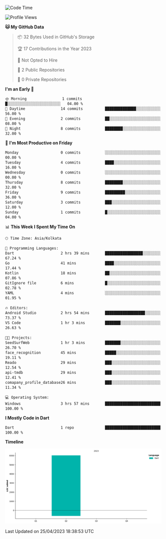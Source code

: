 <!--START_SECTION:waka-->
![Code Time](http://img.shields.io/badge/Code%20Time-3%20hrs%2057%20mins-blue)

![Profile Views](http://img.shields.io/badge/Profile%20Views-0-blue)

**🐱 My GitHub Data** 

> 📦 32 Bytes Used in GitHub's Storage 
 > 
> 🏆 17 Contributions in the Year 2023
 > 
> 🚫 Not Opted to Hire
 > 
> 📜 2 Public Repositories 
 > 
> 🔑 0 Private Repositories 
 > 
**I'm an Early 🐤** 

```text
🌞 Morning                1 commits           █░░░░░░░░░░░░░░░░░░░░░░░░   04.00 % 
🌆 Daytime                14 commits          ██████████████░░░░░░░░░░░   56.00 % 
🌃 Evening                2 commits           ██░░░░░░░░░░░░░░░░░░░░░░░   08.00 % 
🌙 Night                  8 commits           ████████░░░░░░░░░░░░░░░░░   32.00 % 
```
📅 **I'm Most Productive on Friday** 

```text
Monday                   0 commits           ░░░░░░░░░░░░░░░░░░░░░░░░░   00.00 % 
Tuesday                  4 commits           ████░░░░░░░░░░░░░░░░░░░░░   16.00 % 
Wednesday                0 commits           ░░░░░░░░░░░░░░░░░░░░░░░░░   00.00 % 
Thursday                 8 commits           ████████░░░░░░░░░░░░░░░░░   32.00 % 
Friday                   9 commits           █████████░░░░░░░░░░░░░░░░   36.00 % 
Saturday                 3 commits           ███░░░░░░░░░░░░░░░░░░░░░░   12.00 % 
Sunday                   1 commits           █░░░░░░░░░░░░░░░░░░░░░░░░   04.00 % 
```


📊 **This Week I Spent My Time On** 

```text
🕑︎ Time Zone: Asia/Kolkata

💬 Programming Languages: 
Dart                     2 hrs 39 mins       █████████████████░░░░░░░░   67.24 % 
Go                       41 mins             ████░░░░░░░░░░░░░░░░░░░░░   17.44 % 
Kotlin                   18 mins             ██░░░░░░░░░░░░░░░░░░░░░░░   07.86 % 
GitIgnore file           6 mins              █░░░░░░░░░░░░░░░░░░░░░░░░   02.78 % 
YAML                     4 mins              ░░░░░░░░░░░░░░░░░░░░░░░░░   01.95 % 

🔥 Editors: 
Android Studio           2 hrs 54 mins       ██████████████████░░░░░░░   73.37 % 
VS Code                  1 hr 3 mins         ███████░░░░░░░░░░░░░░░░░░   26.63 % 

🐱‍💻 Projects: 
SeedSurfWeb              1 hr 3 mins         ███████░░░░░░░░░░░░░░░░░░   26.70 % 
face_recognition         45 mins             █████░░░░░░░░░░░░░░░░░░░░   19.11 % 
Reado                    29 mins             ███░░░░░░░░░░░░░░░░░░░░░░   12.54 % 
api-tmdb                 29 mins             ███░░░░░░░░░░░░░░░░░░░░░░   12.41 % 
comapany_profile_database26 mins             ███░░░░░░░░░░░░░░░░░░░░░░   11.34 % 

💻 Operating System: 
Windows                  3 hrs 57 mins       █████████████████████████   100.00 % 
```

**I Mostly Code in Dart** 

```text
Dart                     1 repo              █████████████████████████   100.00 % 
```



**Timeline**

![Lines of Code chart](https://raw.githubusercontent.com/sairam030/sairam030/main/assets/bar_graph.png)


 Last Updated on 25/04/2023 18:38:53 UTC
<!--END_SECTION:waka-->
